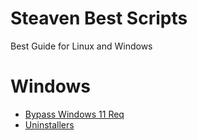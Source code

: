 # Steaven Best Scripts
Best Guide for Linux and Windows


# Windows

- [Bypass Windows 11 Req](https://github.com/SteavenGamerYT/steaven-best-guides/tree/main/Windows/Bypass%20Windows%2011%20Req)
- [Uninstallers](https://github.com/SteavenGamerYT/steaven-best-guides/tree/main/Windows/Uninstallers)
